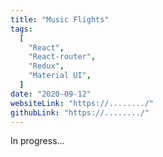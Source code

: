 ```yaml
---
title: "Music Flights"
tags:
  [
    "React",
    "React-router",
    "Redux",
    "Material UI",
  ]
date: "2020-09-12"
websiteLink: "https://......../"
githubLink: "https://......../"
---
```


In progress...
